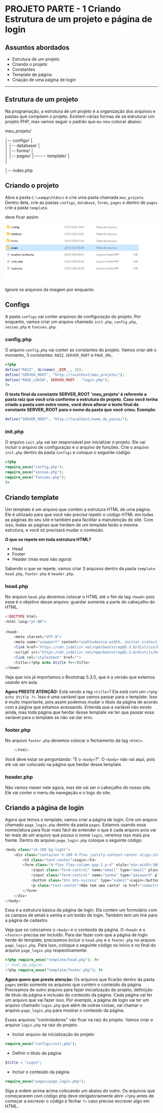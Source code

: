 # PROJETO PARTE - 1 Criando Estrutura de um projeto e página de login
## Assuntos abordados
- Estrutura de um projeto
- Criando o projeto
- Constantes
- Template de página
- Criação de uma página de login
---
## Estrutura de um projeto
Na programação, a estrutura de um projeto é a organização dos arquivos e pastas que compõem o projeto. Existem várias formas de se estruturar um projeto PHP, mas vamos seguir o padrão que eu vou colocar abaixo:

meu_projeto/

│-- configs/
│   
│
│-- database/
│   
│
│-- forms/
│   
│
│-- pages/
│------ template/
│	
│   

│-- index.php
## Criando o projeto

Abra a pasta ``C:\xampp\htdocs`` e crie uma pasta chamada ``meu_projeto``. Dentro dela, crie as pastas ``configs``, ``database``, ``forms``, ``pages`` e dentro de ``pages`` crie a pasta ``template``.

deve ficar assim:

![image](imgs/arquitetura.png)

Ignore os arquivos da imagem por enquanto.

## Configs

A pasta ``configs`` vai conter arquivos de configuração do projeto. Por enquanto, vamos criar um arquivo chamado ``init.php``, ```config.php```,
```sessao.php``` e ```funcoes.php```.

### config.php

O arquivo ``config.php`` vai conter as constantes do projeto. Vamos criar até o momento, 3 constantes: ``RAIZ``, ```SERVER_ROOT``` e ```PAGE_URL```.

```php
<?php
define("RAIZ", dirname(__DIR__, 2));
define("SERVER_ROOT", "http://localhost/meu_projeto/");
define("PAGE_LOGIN", SERVER_ROOT . "login.php");
?>
```

**O texto final da constante SERVER_ROOT 'meu_projeto' é referente a pasta raiz que você cria conforme a estrutura do projeto. Caso você tenha criado a pasta com outro nome, você deve alterar o texto final da constante SERVER_ROOT para o nome da pasta que você criou. Exemplo:**

```php
define("SERVER_ROOT", "http://localhost/nome_da_pasta/");
```


### init.php

O arquivo ``init.php`` vai ser responsável por inicializar o projeto. Ele vai incluir o arquivo de configuração e o arquivo de funções. Crie o arquivo ``init.php`` dentro da pasta ``Configs`` e coloque o seguinte código:

```php
<?php
require_once("config.php");
require_once("sessao.php");
require_once("funcoes.php");
?>
```
## Criando template

Um template é um arquivo que contém a estrutura HTML de uma página. Ele é utilizado para que você não precise repetir o código HTML em todas as páginas do seu site e também para facilitar a manutenção do site. Com isso, todas as páginas que herdam de um template terão a mesma estrutura, e você só precisará mudar o conteúdo.

**O que se repete em toda estrutura HTML?**

- Head
- Footer
- Header (mas esse não agora)

Sabendo o que se repete, vamos criar 3 arquivos dentro da pasta ``template``: ``head.php``, ``footer.php`` e ``header.php``.

### head.php
No arquivo ``head.php`` devemos colocar o HTML até o fim da tag ``<head>`` pois esse é o objetivo desse arquivo: guardar somente a parte do cabeçalho do HTML.

```php
<!DOCTYPE html>
<html lang="pt-BR">

<head>
	<meta charset="UTF-8">
	<meta name="viewport" content="width=device-width, initial-scale=1.0">
	<link href="https://cdn.jsdelivr.net/npm/bootstrap@5.3.0/dist/css/bootstrap.min.css" rel="stylesheet">
	<script src="https:/cdn.jsdelivr.net/npm/bootstrap@5.3.0/dist/js/bootstrap.bundle.min.js"></script>
	<link rel="stylesheet" href="">
	<title><?php echo $title ?></title>
</head>
```
Veja que nós já importamos o Bootstrap 5.3.0, que é a versão que estamos  usando em aula.

**Agora PRESTE ATENÇÃO:** Está vendo a tag ``<title>``? Ela está com um ``<?php echo $title ?>``. Isso é uma variável que vamos passar para o template. Isso é muito importante, pois assim podemos mudar o título da página de acordo com a página que estamos acessando. Entenda que a variável não existe ainda, mas
toda página que herdar desse template vai ter que passar essa variável para o template se não vai dar erro.

### footer.php

No arquivo ``footer.php`` devemos colocar o fechamento da tag  ```<html>```. 

```php
	</html>
```

Você deve estar se perguntando: "E o ``<body>``?". O ``<body>`` não vai aqui, pois ele vai ser colocado na página que herdar desse template.

### header.php

Não vamos mexer nele agora, mas ele vai ser o cabeçalho do nosso site. Ele vai conter o menu de navegação e o logo do site.

## Criando a página de login

Agora que temos o template, vamos criar a página de login. Crie um arquivo chamado ``page_login.php`` dentro da pasta ``pages``. Estamos usando essa nomeclatura para ficar mais fácil de entender o que é cada arquivo pois vai ter mais de um arquivo que possui o nome ``login``, veremos isso mais pra frente. Dentro do arquivo ``page_login.php`` coloque o seguinte código:

```php
<body class="vh-100 bg-light">
	<div class="container h-100 d-flex justify-content-center align-items-center flex-column">
		<h3 class="text-center">Login</h3>
		<form class="d-flex flex-column gap-2 p-4" style="min-width:360px" action="" method="POST">
			<input class="form-control" name="email" type="email" placeholder="Email">
			<input class="form-control" name="senha" type="password" placeholder="Senha">
			<button class="btn btn-success" type="submit">Login</button>
			<p class="text-center">Não tem uma conta? <a href="cadastro.php">Cadastre-se</a></p>
		</form>
	</div>
</body>
```

Essa é a estrutura básica da página de login. Ela contém um formulário com os campos de email e senha e um botão de login. Também tem um link para a página de cadastro.

Veja que só colocamos o ``<body>`` e o conteúdo da página. O ```<head>``` e o ```<footer>``` precisa ser incluído. Para dar fazer com que a página de login herde do template, precisamos incluir o ``head.php`` e o ``footer.php`` no arquivo ``page_login.php``. Para isso, coloque o seguinte código no início e no final do arquivo ``page_login.php`` respectivamente:

```php
<?php require_once("template/head.php"); ?>
// html da página
<?php require_once("template/footer.php"); ?>
```

**Agora quero que preste atenção:**  Os arquivos que ficarão dentro da pasta ``pages`` serão somente os arquivos que contém o conteúdo da página. Precisamos de outro arquivo para fazer inicialização do projeto, definição de título da página e inclusão do conteúdo da página. Cada página vai ter um arquivo que vai fazer isso.  Por exemplo, a página de login vai ter um arquivo chamado ``login.php`` que além de outras coisas, vai chamar o arquivo ``page_login.php`` para mostrar o conteúdo da página.

Esses arquivos "controladores" vão ficar na raiz do projeto. Vamos criar o arquivo ``login.php`` na raiz do projeto.

- Incluir arquivo de inicialização do projeto
```php
require_once("configs/init.php"); 
```
- Definir o título da página
```php
$title = "Login";
```
- Incluir o conteúdo da página
```php
require_once("pages/page_login.php"); 
```

Siga a ordem acima acima colocando um abaixo do outro. Os arquivos que começararem com código php deve obrigatoriamente abrir ```<?php``` antes de começar a escrever o código e fechar ```?>``` caso precise escrever algo em HTML.